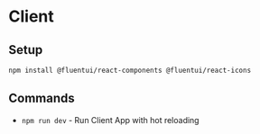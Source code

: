 # Client

## Setup
```bash
npm install @fluentui/react-components @fluentui/react-icons

```

## Commands
- `npm run dev` - Run Client App with hot reloading


